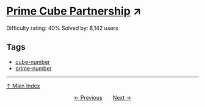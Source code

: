 # [Prime Cube Partnership](https://projecteuler.net/problem=131) ↗️

Difficulty rating: 40%
Solved by: 8,142 users
## Tags

- [cube-number](../tags/cube-number.md)
- [prime-number](../tags/prime-number.md)



---

[↑ Main Index](../README.md)


<div align=center><a href='130.md'>← Previous</a> &nbsp;&nbsp; &nbsp;&nbsp;  <a href='132.md'>Next →</a></div>
